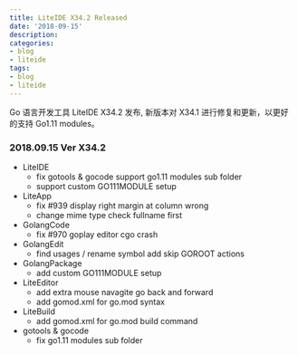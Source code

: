 ```yaml
---
title: LiteIDE X34.2 Released
date: '2018-09-15'
description:
categories:
- blog
- liteide
tags:
- blog
- liteide
---
```


Go 语言开发工具 LiteIDE X34.2 发布, 新版本对 X34.1 进行修复和更新，以更好的支持 Go1.11 modules。

### 2018.09.15 Ver X34.2
* LiteIDE
	* fix gotools & gocode support go1.11 modules sub folder
	* support custom GO111MODULE setup
* LiteApp
	* fix #939 display right margin at column wrong
	* change mime type check fullname first
* GolangCode
	* fix #970 goplay editor cgo crash
* GolangEdit
	* find usages / rename symbol add skip GOROOT actions
* GolangPackage
	* add custom GO111MODULE setup
* LiteEditor
	* add extra mouse navagite go back and forward
	* add gomod.xml for go.mod syntax
* LiteBuild
	* add gomod.xml for go.mod build command
* gotools & gocode
	* fix go1.11 modules sub folder